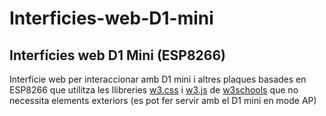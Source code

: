 # Interficies-web-D1-mini
## Interfícies web D1 Mini (ESP8266)

Interfície web per interaccionar amb D1 mini i altres plaques basades en ESP8266 que utilitza les llibreries [w3.css](https://www.w3schools.com/w3css/default.asp) i [w3.js](https://www.w3schools.com/w3js/default.asp) de [w3schools](https://www.w3schools.com/) que no necessita elements exteriors (es pot fer servir amb el D1 mini en mode AP)
